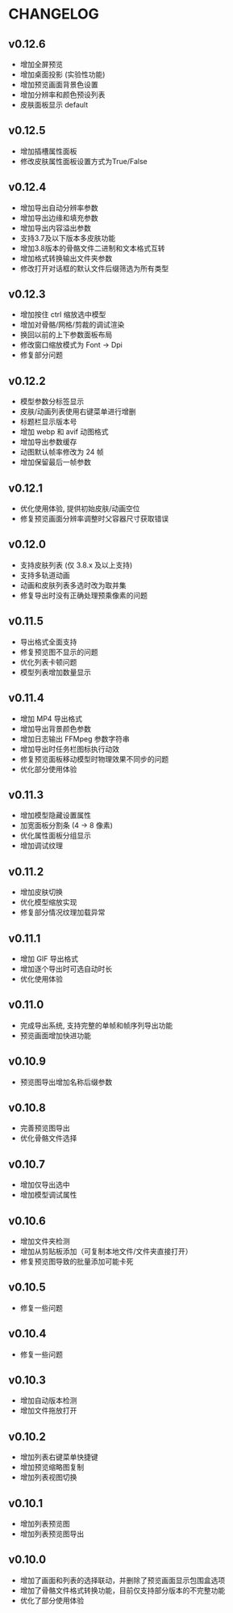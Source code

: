 # CHANGELOG

## v0.12.6

- 增加全屏预览
- 增加桌面投影 (实验性功能)
- 增加预览画面背景色设置
- 增加分辨率和颜色预设列表
- 皮肤面板显示 default

## v0.12.5

- 增加插槽属性面板
- 修改皮肤属性面板设置方式为True/False

## v0.12.4

- 增加导出自动分辨率参数
- 增加导出边缘和填充参数
- 增加导出内容溢出参数
- 支持3.7及以下版本多皮肤功能
- 增加3.8版本的骨骼文件二进制和文本格式互转
- 增加格式转换输出文件夹参数
- 修改打开对话框的默认文件后缀筛选为所有类型

## v0.12.3

- 增加按住 ctrl 缩放选中模型
- 增加对骨骼/网格/剪裁的调试渲染
- 换回以前的上下参数面板布局
- 修改窗口缩放模式为 Font -> Dpi
- 修复部分问题

## v0.12.2

- 模型参数分标签显示
- 皮肤/动画列表使用右键菜单进行增删
- 标题栏显示版本号
- 增加 webp 和 avif 动图格式
- 增加导出参数缓存
- 动图默认帧率修改为 24 帧
- 增加保留最后一帧参数

## v0.12.1

- 优化使用体验, 提供初始皮肤/动画空位
- 修复预览画面分辨率调整时父容器尺寸获取错误

## v0.12.0

- 支持皮肤列表 (仅 3.8.x 及以上支持)
- 支持多轨道动画
- 动画和皮肤列表多选时改为取并集
- 修复导出时没有正确处理预乘像素的问题

## v0.11.5

- 导出格式全面支持
- 修复预览图不显示的问题
- 优化列表卡顿问题
- 模型列表增加数量显示

## v0.11.4

- 增加 MP4 导出格式
- 增加导出背景颜色参数
- 增加日志输出 FFMpeg 参数字符串
- 增加导出时任务栏图标执行动效
- 修复预览面板移动模型时物理效果不同步的问题
- 优化部分使用体验

## v0.11.3

- 增加模型隐藏设置属性
- 加宽面板分割条 (4 -> 8 像素)
- 优化属性面板分组显示
- 增加调试纹理

## v0.11.2

- 增加皮肤切换
- 优化模型缩放实现
- 修复部分情况纹理加载异常

## v0.11.1

- 增加 GIF 导出格式
- 增加逐个导出时可选自动时长
- 优化使用体验

## v0.11.0

- 完成导出系统, 支持完整的单帧和帧序列导出功能
- 预览画面增加快进功能

## v0.10.9

- 预览图导出增加名称后缀参数

## v0.10.8

- 完善预览图导出
- 优化骨骼文件选择

## v0.10.7

- 增加仅导出选中
- 增加模型调试属性

## v0.10.6

- 增加文件夹检测
- 增加从剪贴板添加（可复制本地文件/文件夹直接打开）
- 修复预览图导致的批量添加可能卡死

## v0.10.5

- 修复一些问题

## v0.10.4

- 修复一些问题

## v0.10.3

- 增加自动版本检测
- 增加文件拖放打开

## v0.10.2

- 增加列表右键菜单快捷键
- 增加预览缩略图复制
- 增加列表视图切换

## v0.10.1

- 增加列表预览图
- 增加列表预览图导出

## v0.10.0

- 增加了画面和列表的选择联动，并删除了预览画面显示包围盒选项
- 增加了骨骼文件格式转换功能，目前仅支持部分版本的不完整功能
- 优化了部分使用体验

